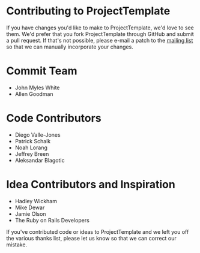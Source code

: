 # Contributing to ProjectTemplate

If you have changes you'd like to make to ProjectTemplate, we'd love to see them. We'd prefer that you fork ProjectTemplate through GitHub and submit a pull request. If that's not possible, please e-mail a patch to the [mailing list](./mailing_list.html) so that we can manually incorporate your changes.

# Commit Team

* John Myles White
* Allen Goodman

# Code Contributors

* Diego Valle-Jones
* Patrick Schalk
* Noah Lorang
* Jeffrey Breen
* Aleksandar Blagotic

# Idea Contributors and Inspiration

* Hadley Wickham
* Mike Dewar
* Jamie Olson
* The Ruby on Rails Developers

If you've contributed code or ideas to ProjectTemplate and we left you off the various thanks list, please let us know so that we can correct our mistake.
